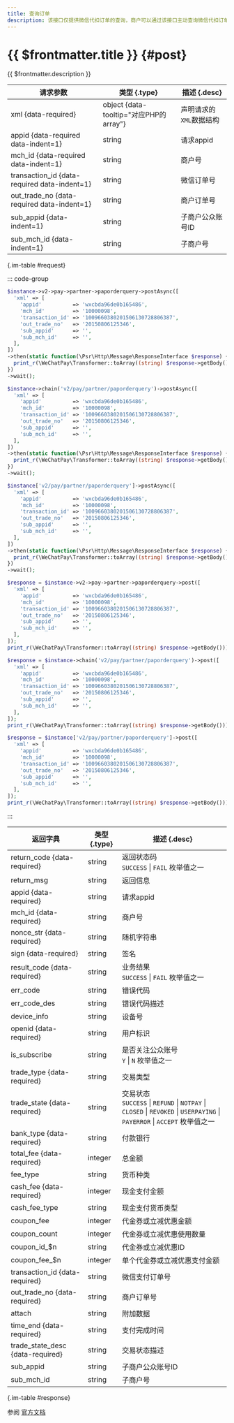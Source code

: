 ```yaml
---
title: 查询订单
description: 该接口仅提供微信代扣订单的查询，商户可以通过该接口主动查询微信代扣订单状态，完成下一步的业务逻辑。
---
```


# {{ $frontmatter.title }} {#post}

{{ $frontmatter.description }}

| 请求参数 | 类型 {.type} | 描述 {.desc}
| --- | --- | ---
| xml {data-required} | object {data-tooltip="对应PHP的array"} | 声明请求的`XML`数据结构
| appid {data-required data-indent=1} | string | 请求appid
| mch_id {data-required data-indent=1} | string | 商户号
| transaction_id {data-required data-indent=1} | string | 微信订单号
| out_trade_no {data-required data-indent=1} | string | 商户订单号
| sub_appid {data-indent=1} | string | 子商户公众账号ID
| sub_mch_id {data-indent=1} | string | 子商户号

{.im-table #request}

::: code-group

```php [异步纯链式]
$instance->v2->pay->partner->paporderquery->postAsync([
  'xml' => [
    'appid'          => 'wxcbda96de0b165486',
    'mch_id'         => '10000098',
    'transaction_id' => '1009660380201506130728806387',
    'out_trade_no'   => '20150806125346',
    'sub_appid'      => '',
    'sub_mch_id'     => '',
  ],
])
->then(static function(\Psr\Http\Message\ResponseInterface $response) {
  print_r(\WeChatPay\Transformer::toArray((string) $response->getBody()));
})
->wait();
```

```php [异步声明式]
$instance->chain('v2/pay/partner/paporderquery')->postAsync([
  'xml' => [
    'appid'          => 'wxcbda96de0b165486',
    'mch_id'         => '10000098',
    'transaction_id' => '1009660380201506130728806387',
    'out_trade_no'   => '20150806125346',
    'sub_appid'      => '',
    'sub_mch_id'     => '',
  ],
])
->then(static function(\Psr\Http\Message\ResponseInterface $response) {
  print_r(\WeChatPay\Transformer::toArray((string) $response->getBody()));
})
->wait();
```

```php [异步属性式]
$instance['v2/pay/partner/paporderquery']->postAsync([
  'xml' => [
    'appid'          => 'wxcbda96de0b165486',
    'mch_id'         => '10000098',
    'transaction_id' => '1009660380201506130728806387',
    'out_trade_no'   => '20150806125346',
    'sub_appid'      => '',
    'sub_mch_id'     => '',
  ],
])
->then(static function(\Psr\Http\Message\ResponseInterface $response) {
  print_r(\WeChatPay\Transformer::toArray((string) $response->getBody()));
})
->wait();
```

```php [同步纯链式]
$response = $instance->v2->pay->partner->paporderquery->post([
  'xml' => [
    'appid'          => 'wxcbda96de0b165486',
    'mch_id'         => '10000098',
    'transaction_id' => '1009660380201506130728806387',
    'out_trade_no'   => '20150806125346',
    'sub_appid'      => '',
    'sub_mch_id'     => '',
  ],
]);
print_r(\WeChatPay\Transformer::toArray((string) $response->getBody()));
```

```php [同步声明式]
$response = $instance->chain('v2/pay/partner/paporderquery')->post([
  'xml' => [
    'appid'          => 'wxcbda96de0b165486',
    'mch_id'         => '10000098',
    'transaction_id' => '1009660380201506130728806387',
    'out_trade_no'   => '20150806125346',
    'sub_appid'      => '',
    'sub_mch_id'     => '',
  ],
]);
print_r(\WeChatPay\Transformer::toArray((string) $response->getBody()));
```

```php [同步属性式]
$response = $instance['v2/pay/partner/paporderquery']->post([
  'xml' => [
    'appid'          => 'wxcbda96de0b165486',
    'mch_id'         => '10000098',
    'transaction_id' => '1009660380201506130728806387',
    'out_trade_no'   => '20150806125346',
    'sub_appid'      => '',
    'sub_mch_id'     => '',
  ],
]);
print_r(\WeChatPay\Transformer::toArray((string) $response->getBody()));
```

:::

| 返回字典 | 类型 {.type} | 描述 {.desc}
| --- | --- | ---
| return_code {data-required} | string | 返回状态码<br/>`SUCCESS` \| `FAIL` 枚举值之一
| return_msg | string | 返回信息
| appid {data-required} | string | 请求appid
| mch_id {data-required} | string | 商户号
| nonce_str {data-required} | string | 随机字符串
| sign {data-required} | string | 签名
| result_code {data-required} | string | 业务结果<br/>`SUCCESS` \| `FAIL` 枚举值之一
| err_code | string | 错误代码
| err_code_des | string | 错误代码描述
| device_info | string | 设备号
| openid {data-required} | string | 用户标识
| is_subscribe | string | 是否关注公众账号<br/>`Y` \| `N` 枚举值之一
| trade_type {data-required} | string | 交易类型
| trade_state {data-required} | string | 交易状态<br/>`SUCCESS` \| `REFUND` \| `NOTPAY` \| `CLOSED` \| `REVOKED` \| `USERPAYING` \| `PAYERROR` \| `ACCEPT` 枚举值之一
| bank_type {data-required} | string | 付款银行
| total_fee {data-required} | integer | 总金额
| fee_type | string | 货币种类
| cash_fee {data-required} | integer | 现金支付金额
| cash_fee_type | string | 现金支付货币类型
| coupon_fee | integer | 代金券或立减优惠金额
| coupon_count | integer | 代金券或立减优惠使用数量
| coupon_id_$n | string | 代金券或立减优惠ID
| coupon_fee_$n | integer | 单个代金券或立减优惠支付金额
| transaction_id {data-required} | string | 微信支付订单号
| out_trade_no {data-required} | string | 商户订单号
| attach | string | 附加数据
| time_end {data-required} | string | 支付完成时间
| trade_state_desc {data-required} | string | 交易状态描述
| sub_appid | string | 子商户公众账号ID
| sub_mch_id | string | 子商户号

{.im-table #response}

参阅 [官方文档](https://pay.weixin.qq.com/doc/v2/partner/4014113946)
